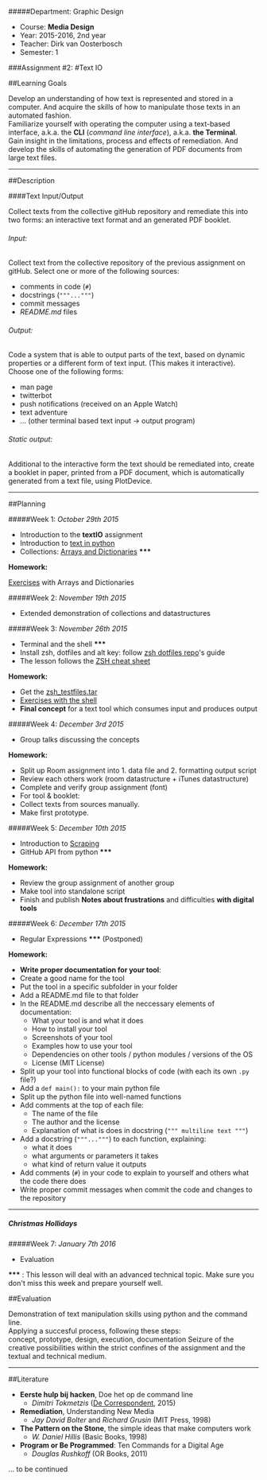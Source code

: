 #####Department: Graphic Design

- Course: **Media Design**
- Year: 2015-2016, 2nd year
- Teacher: Dirk van Oosterbosch
- Semester: 1

###Assignment #2:
#Text IO

##Learning Goals

Develop an understanding of how text is represented and stored in a computer. And acquire the skills of how to manipulate those texts in an automated fashion.  
Familiarize yourself with operating the computer using a text-based interface, a.k.a. the **CLI** (*command line interface*), a.k.a. **the Terminal**.  
Gain insight in the limitations, process and effects of remediation. And develop the skills of automating the generation of PDF documents from large text files.

----
##Description

####Text Input/Output

Collect texts from the collective gitHub repository and remediate this into two forms: an interactive text format and an generated PDF booklet.

###### Input:

Collect text from the collective repository of the previous assignment on gitHub. Select one or more of the following sources:

- comments in code (`#`)
- docstrings (`"""..."""`)
- commit messages 
- *README.md* files

###### Output:

Code a system that is able to output parts of the text, based on dynamic properties or a different form of text input. (This makes it interactive). Choose one of the following forms:

- man page
- twitterbot
- push notifications (received on an Apple Watch) 
- text adventure
- ... (other terminal based text input -> output program)

###### Static output:

Additional to the interactive form the text should be remediated into, create a booklet in paper, printed from a PDF document, which is automatically generated from a text file, using PlotDevice.


----
##Planning

#####Week 1:
*October 29th 2015*

- Introduction to the **textIO** assignment
- Introduction to [text in python](Lesson_01a_Text_in_python.md)
- Collections: [Arrays and Dictionaries](Lesson_01b_Collections.md) __\*\*\*__

**Homework:**

[Exercises](Homework_01_Collections.md) with Arrays and Dictionaries

#####Week 2:
*November 19th 2015*  

- Extended demonstration of collections and datastructures

#####Week 3:
*November 26th 2015*

- Terminal and the shell __\*\*\*__
- Install zsh, dotfiles and alt key: follow [zsh dotfiles repo](https://github.com/irlabs/zsh-dotfiles)'s guide
- The lesson follows the [ZSH cheat sheet](Lesson_03_zsh.md)

**Homework:**

- Get the [zsh_testfiles.tar](zsh_testfiles.tar)
- [Exercises with the shell](Homework_03_zsh.md)
- **Final concept** for a text tool which consumes input and produces output

#####Week 4:
*December 3rd 2015*

- Group talks discussing the concepts

**Homework:**

- Split up Room assignment into 1. data file and 2. formatting output script
- Review each others work (room datastructure + iTunes datastructure)
- Complete and verify group assignment (font)
- For tool & booklet:
 - Collect texts from sources manually.
 - Make first prototype.

#####Week 5:
*December 10th 2015*

- Introduction to [Scraping](Lesson_05_Scraping.md)
- GitHub API from python __\*\*\*__

**Homework:**

- Review the group assignment of another group
- Make tool into standalone script
- Finish and publish **Notes about frustrations** and difficulties **with digital tools**

#####Week 6:
*December 17th 2015*

- Regular Expressions __\*\*\*__ (Postponed)

**Homework:**

- **Write proper documentation for your tool**:
 - Create a good name for the tool
 - Put the tool in a specific subfolder in your folder
 - Add a README.md file to that folder
 - In the README.md describe all the neccessary elements of documentation:
   - What your tool is and what it does
   - How to install your tool
   - Screenshots of your tool
   - Examples how to use your tool
   - Dependencies on other tools / python modules / versions of the OS
   - License (MIT License)
 - Split up your tool into functional blocks of code (with each its own `.py` file?)
 - Add a `def main():` to your main python file
 - Split up the python file into well-named functions
 - Add comments at the top of each file:
   - The name of the file
   - The author and the license
   - Explanation of what is does in docstring (` """ multiline text """ `)
 - Add a docstring (`"""..."""`) to each function, explaining:
   - what it does
   - what arguments or parameters it takes
   - what kind of return value it outputs
 - Add comments (`#`) in your code to explain to yourself and others what the code there does
 - Write proper commit messages when commit the code and changes to the repository


----
##### Christmas Hollidays

#####Week 7:
*January 7th 2016*

- Evaluation

__\*\*\*__ : This lesson will deal with an advanced technical topic. Make sure you don't miss this week and prepare yourself well.

##Evaluation

Demonstration of text manipulation skills using python and the command line.  
Applying a succesful process, following these steps:  
concept, prototype, design, execution, documentation 
Seizure of the creative possibilities within the strict confines of the assignment and the textual and technical medium.

----
##Literature
- **Eerste hulp bij hacken**, Doe het op de command line
	- *Dimitri Tokmetzis* ([De Correspondent](https://decorrespondent.nl/3322/Eerste-hulp-bij-hacken-Doe-het-op-de-command-line/161771434-63756bb6), 2015)
- **Remediation**, Understanding New Media
	- *Jay David Bolter* and *Richard Grusin* (MIT Press, 1998)
- **The Pattern on the Stone**, the simple ideas that make computers work
	- *W. Daniel Hillis* (Basic Books, 1998)
- **Program or Be Programmed**: Ten Commands for a Digital Age
	- *Douglas Rushkoff* (OR Books, 2011)

... to be continued
